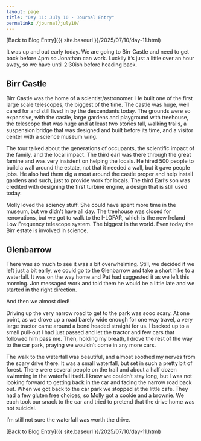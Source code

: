 ```yaml
---
layout: page
title: "Day 11: July 10 - Journal Entry"
permalink: /journal/july10/
---
```


[Back to Blog Entry]({{ site.baseurl }}/2025/07/10/day-11.html)

It was up and out early today. We are going to Birr Castle and need to get back before 4pm so Jonathan can work. Luckily it’s just a little over an hour away, so we have until 2:30ish before heading back. 

## Birr Castle

Birr Castle was the home of a scientist/astronomer. He built one of the first large scale telescopes, the biggest of the time. The castle was huge, well cared for and still lived in by the descendants today. The grounds were so expansive, with the castle, large gardens and playground with treehouse, the telescope that was huge and at least two stories tall, walking trails, a suspension bridge that was designed and built before its time, and a visitor center with a science museum wing. 

The tour talked about the generations of occupants, the scientific impact of the family, and the local impact. The third earl was there through the great famine and was very insistent on helping the locals. He hired 500 people to build a wall around the estate, not that it needed a wall, but it gave people jobs. He also had them dig a moat around the castle proper and help install gardens and such, just to provide work for locals. The third Earl’s son was credited with designing the first turbine engine, a design that is still used today. 

Molly loved the sciency stuff. She could have spent more time in the museum, but we didn’t have all day. The treehouse was closed for renovations, but we got to walk to the I-LOFAR, which is the new Ireland Low Frequency telescope system. The biggest in the world. Even today the Birr estate is involved in science. 

## Glenbarrow

There was so much to see it was a bit overwhelming. Still, we decided if we left just a bit early, we could go to the Glenbarrow and take a short hike to a waterfall. It was on the way home and Pat had suggested it as we left this morning. Jon messaged work and told them he would be a little late and we started in the right direction. 

And then we almost died! 

Driving up the very narrow road to get to the park was sooo scary. At one point, as we drove up a road barely wide enough for one way travel, a very large tractor came around a bend headed straight for us. I backed up to a small pull-out I had just passed and let the tractor and few cars that followed him pass me. Then, holding my breath, I drove the rest of the way to the car park, praying we wouldn’t come in any more cars. 

The walk to the waterfall was beautiful, and almost soothed my nerves from the scary drive there. It was a small waterfall, but set in such a pretty bit of forest. There were several people on the trail and about a half dozen swimming in the waterfall itself. I knew we couldn’t stay long, but I was not looking forward to getting back in the car and facing the narrow road back out. When we got back to the car park we stopped at the little cafe. They had a few gluten free choices, so Molly got a cookie and a brownie. We each took our snack to the car and tried to pretend that the drive home was not suicidal. 

I’m still not sure the waterfall was worth the drive.

[Back to Blog Entry]({{ site.baseurl }}/2025/07/10/day-11.html)